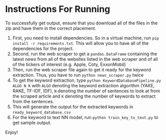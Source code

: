 # Instructions For Running
To successfully get output, ensure that you download all of the files in the zip and have them
in the correct placement.

1. First, you need to install dependencies. So in a virtual machine, run `pip install -r requirements.txt`. This will allow you to have all of the dependencies for the project.
2. Second, run the web scraper to get a `pandas.DataFrame` containing the latest news from all of the websites listed in the web scraper and of all of the tickers of interest (e.g. Apple, Coty, ExxonMobil)
3. Then, run the web scraper file again to get it ready for the keyword extraction. Thus, you have to run `python news_scraper.py` twice
4. To get the keyword extraction, type `python KeywordDatabasePipeline.py ALGO N K` with `ALGO` denoting the keyword extraction algorithm (YAKE, RAKE, TF-IDF, IDF), `N` denoting the number of sentences to look at from the scraped article and `K` denoting the number of keywords to extract from the sentences.
5. This will generate the output for the extracted keywords in `ready_keyword_database.csv`
6. For the keyword to text NN model, run `python train_key_to_text.py` to get sample output. 

Enjoy!